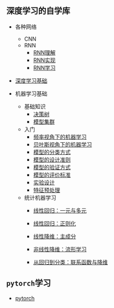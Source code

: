 ## 深度学习的自学库

* 各种网络
  * CNN
  * RNN
    * [RNN理解](./note/深度学习基础/各种网络/RNN/RNN理解.md)
    * [RNN实现](./note/深度学习基础/各种网络/RNN/RNN实现.md)
    * [RNN学习](./note/深度学习基础/各种网络/RNN/RNN学习.md)
  
* [深度学习基础](./note/深度学习基础/readme.md)

* 机器学习基础
  * 基础知识
    * [决策树](./note/机器学习基础/基础/决策树.md)
    * [模型集群](./note/机器学习基础/基础/模型集群.md)
  * 入门
    * [频率视角下的机器学习](./note/机器学习基础/频率视角下的机器学习.md)
    * [贝叶斯视角下的机器学习](./note/机器学习基础/贝叶斯视角下的机器学习.md)
    * [模型的分类方式](./note/机器学习基础/模型的分类方式.md)
    * [模型的设计准则](./note/机器学习基础/模型的设计准则.md)
    * [模型的验证方式](./note/机器学习基础/模型的验证方式.md)
    * [模型的评价标准](./note/机器学习基础/模型的评价标准.md)
    * [实验设计](./note/机器学习基础/实验设计.md)
    * [特征预处理](./note/机器学习基础/特征预处理.md)
  * 统计机器学习
    * [线性回归：一元与多元](./note/机器学习基础/基础线性回归:一元与多元.md)
    
    * [线性回归：正则化](./note/机器学习基础/基础线性回归_正则化.md)
    
    * [线性降维：主成分](./note/机器学习基础/线性降维_主成分的使用.md)
    
    * [非线性降维：流形学习](./note/机器学习基础/非线性降维_流形学习.md)
    
    * [从回归到分类：联系函数与降维](./note/机器学习基础/从回归到分类_联系函数与降维.md)
    
## `pytorch`学习
* [pytorch](./learn_torch/readme.md)